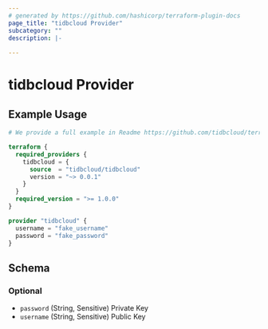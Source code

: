 ```yaml
---
# generated by https://github.com/hashicorp/terraform-plugin-docs
page_title: "tidbcloud Provider"
subcategory: ""
description: |-
  
---
```


# tidbcloud Provider



## Example Usage

```terraform
# We provide a full example in Readme https://github.com/tidbcloud/terraform-provider-tidbcloud

terraform {
  required_providers {
    tidbcloud = {
      source  = "tidbcloud/tidbcloud"
      version = "~> 0.0.1"
    }
  }
  required_version = ">= 1.0.0"
}

provider "tidbcloud" {
  username = "fake_username"
  password = "fake_password"
}
```

<!-- schema generated by tfplugindocs -->
## Schema

### Optional

- `password` (String, Sensitive) Private Key
- `username` (String, Sensitive) Public Key
